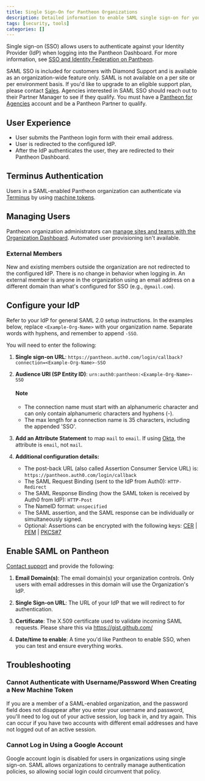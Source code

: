 ```yaml
---
title: Single Sign-On for Pantheon Organizations
description: Detailed information to enable SAML single sign-on for your organization.
tags: [security, tools]
categories: []
---
```

Single sign-on (SSO) allows users to authenticate against your Identity Provider (IdP) when logging into the Pantheon Dashboard. For more information, see [SSO and Identity Federation on Pantheon](/docs/sso/).

SAML SSO is included for customers with Diamond Support and is available as an organization-wide feature only. SAML is not available on a per site or per environment basis. If you'd like to upgrade to an eligible support plan, please contact [Sales](https://pantheon.io/why-pantheon-enterprise). Agencies interested in SAML SSO should reach out to their Partner Manager to see if they qualify. You must have a [Pantheon for Agencies](https://pantheon.io/agencies/pantheon-for-agencies) account and be a Pantheon Partner to qualify.

## User Experience
* User submits the Pantheon login form with their email address.
* User is redirected to the configured IdP.
* After the IdP authenticates the user, they are redirected to their Pantheon Dashboard.

## Terminus Authentication
Users in a SAML-enabled Pantheon organization can authenticate via [Terminus](/docs/terminus/) by using [machine tokens](/docs/machine-tokens/).

## Managing Users

Pantheon organization administrators can [manage sites and teams with the Organization Dashboard](/docs/organization-dashboard/). Automated user provisioning isn't available.

### External Members

New and existing members outside the organization are not redirected to the configured IdP. There is no change in behavior when logging in. An external member is anyone in the organization using an email address on a different domain than what's configured for SSO (e.g., `@gmail.com`).

## Configure your IdP

Refer to your IdP for general SAML 2.0 setup instructions. In the examples below, replace `<Example-Org-Name>` with your organization name. Separate words with hyphens, and remember to append `-SSO`.

You will need to enter the following:

1.  **Single sign-on URL**: `https://pantheon.auth0.com/login/callback?connection=<Example-Org-Name>-SSO`

2.  **Audience URI (SP Entity ID)**: `urn:auth0:pantheon:<Example-Org-Name>-SSO`

    <div class="alert alert-info" role="alert">
    <h4 class="info">Note</h4>
    <ul>
    <li> The connection name must start with an alphanumeric character and can only contain alphanumeric characters and hyphens (-).</li>
    <li> The max length for a connection name is 35 characters, including the appended 'SSO'.</li></ul>
    </div>

3.  **Add an Attribute Statement** to map `mail` to `email`. If using [Okta](https://www.okta.com/), the attribute is `email`, not `mail`.

4.  **Additional configuration details:**
    * The post-back URL (also called Assertion Consumer Service URL) is: `https://pantheon.auth0.com/login/callback`
    * The SAML Request Binding (sent to the IdP from Auth0): `HTTP-Redirect`
    * The SAML Response Binding (how the SAML token is received by Auth0 from IdP): `HTTP-Post`
    * The NameID format: `unspecified`
    * The SAML assertion, and the SAML response can be individually or simultaneously signed.
    * Optional: Assertions can be encrypted with the following keys: [CER](https://pantheon.auth0.com/cer) | [PEM](https://pantheon.auth0.com/pem) | [PKCS#7](https://pantheon.auth0.com/pb7)

## Enable SAML on Pantheon

[Contact support](/docs/support) and provide the following:

1. **Email Domain(s)**: The email domain(s) your organization controls. Only users with email addresses in this domain will use the Organization's IdP.

2. **Single Sign-on URL**: The URL of your IdP that we will redirect to for authentication.

3. **Certificate**: The X.509 certificate used to validate incoming SAML requests. Please share this via https://gist.github.com/

4. **Date/time to enable**: A time you'd like Pantheon to enable SSO, when you can test and ensure everything works.

## Troubleshooting
### Cannot Authenticate with Username/Password When Creating a New Machine Token
If you are a member of a SAML-enabled organization, and the password field does not disappear after you enter your username and password, you'll need to log out of your active session, log back in, and try again. This can occur if you have two accounts with different email addresses and have not logged out of an active session.

### Cannot Log in Using a Google Account
Google account login is disabled for users in organizations using single sign-on. SAML allows organizations to centrally manage authentication policies, so allowing social login could circumvent that policy.
